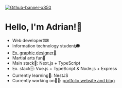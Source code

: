 <a href="https://www.abieniek.dev/" rel="noopener" target="_blank"> 
  
![Github-banner-x350](https://github.com/abieniek03/abieniek03/assets/106828687/34be9905-8f74-4a71-81f2-9b1d90fd2f07)

</a>

<h1>Hello, I'm Adrian!👋</h1>

<ul>
  <li>Web developer⌨</li>
  <li>Information technology student🎓</li>
  <li><a href="https://www.instagram.com/_abdesigner_" rel="noopener" target="_blank"> Ex. graphic designer🎨</a></li>
  <li>Martial arts fun🥊</li>
  <li>Main stack💼: Next.js + TypeScript</li>
  <li>Ex. stack🗄️: Vue.js + TypeScript & Node.js + Express</li>
  <li>Currently learning📂: NestJS</li>
  <li>Currently working on👨‍💻: <a href="https://github.com/abieniek03/abieniek.dev" rel="noopener" target="_blank">portfolio website and blog</a></li>
</ul>
